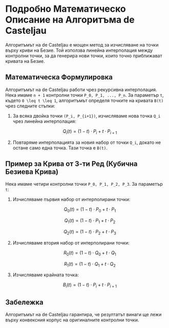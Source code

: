 # Подробно Математическо Описание на Алгоритъма de Casteljau

Алгоритъмът на de Casteljau е мощен метод за изчисляване на точки върху криви на Безие. Той използва линейна интерполация между контролни точки, за да генерира нови точки, които точно приближават кривата на Безие.

## Математическа Формулировка

Алгоритъмът на de Casteljau работи чрез рекурсивна интерполация. Нека имаме `n + 1` контролни точки `P_0, P_1, ..., P_n`. За параметър `t`, където `0 \leq t \leq 1`, алгоритъмът определя точките на кривата `B(t)` чрез следните стъпки:

1. За всяка двойка точки `(P_i, P_{i+1})`, изчисляваме нова точка `Q_i` чрез линейна интерполация:

   $$ 
   Q_i(t) = (1 - t) \cdot P_i + t \cdot P_{i+1} 
   $$

2. Повтаряме интерполацията за новия набор от точки `Q_i`, докато не остане само една точка. Тази точка е `B(t)`.

## Пример за Крива от 3-ти Ред (Кубична Безиева Крива)

Нека имаме четири контролни точки `P_0, P_1, P_2, P_3`. За параметър `t`:

1. Изчисляваме първия набор от интерполирани точки:

   $$
   Q_0(t) = (1 - t) \cdot P_0 + t \cdot P_1
   $$

   $$
   Q_1(t) = (1 - t) \cdot P_1 + t \cdot P_2
   $$

   $$
   Q_2(t) = (1 - t) \cdot P_2 + t \cdot P_3
   $$

2. Изчисляваме втория набор от интерполирани точки:

   $$
   R_0(t) = (1 - t) \cdot Q_0 + t \cdot Q_1
   $$

   $$
   R_1(t) = (1 - t) \cdot Q_1 + t \cdot Q_2
   $$

3. Изчисляваме крайната точка:

    $$ 
   B_i(t) = (1 - t) \cdot P_i + t \cdot P_{i+1} 
   $$

## Забележка

Алгоритъмът на de Casteljau гарантира, че резултатът винаги ще лежи върху конвексния корпус на оригиналните контролни точки.

